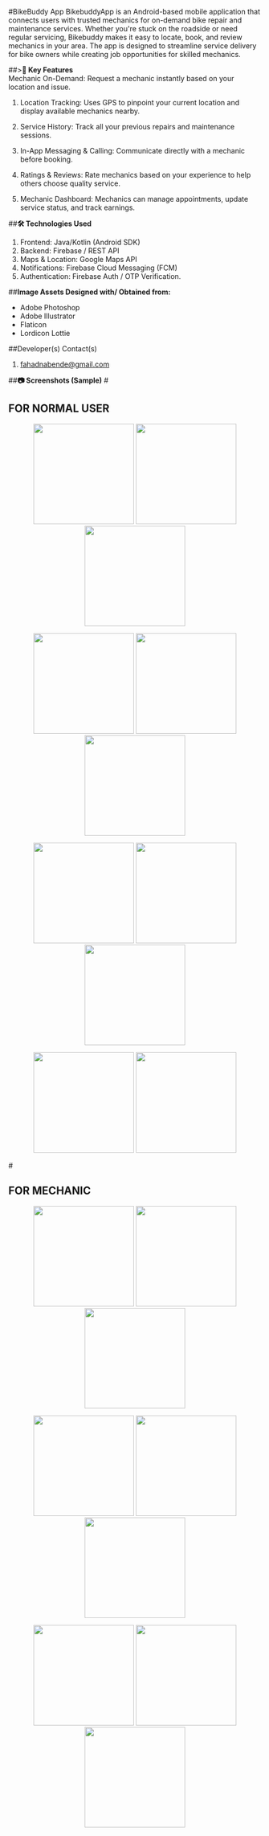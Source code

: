 #BikeBuddy App
BikebuddyApp is an Android-based mobile application that connects users with trusted mechanics for on-demand bike repair and maintenance services. Whether you're stuck on the roadside or need regular servicing, Bikebuddy makes it easy to locate, book, and review mechanics in your area. The app is designed to streamline service delivery for bike owners while creating job opportunities for skilled mechanics.<br>


##>**🚀 Key Features** <br>
Mechanic On-Demand: Request a mechanic instantly based on your location and issue.

  1. Location Tracking: Uses GPS to pinpoint your current location and display available mechanics nearby.

  2. Service History: Track all your previous repairs and maintenance sessions.

  3. In-App Messaging & Calling: Communicate directly with a mechanic before booking.

  4. Ratings & Reviews: Rate mechanics based on your experience to help others choose quality service.
  5.  Mechanic Dashboard: Mechanics can manage appointments, update service status, and track earnings.

##**🛠️ Technologies Used**
  1. Frontend: Java/Kotlin (Android SDK)
  2. Backend: Firebase / REST API
  3. Maps & Location: Google Maps API
  4. Notifications: Firebase Cloud Messaging (FCM)
  5. Authentication: Firebase Auth / OTP Verification.

##**Image Assets Designed with/ Obtained from:**
  * Adobe Photoshop
  * Adobe Illustrator
  * Flaticon
  * Lordicon Lottie

##Developer(s) Contact(s)
1. fahadnabende@gmail.com

##**📷 Screenshots (Sample)**
#<H2>FOR NORMAL USER</H2>

<p align="center">
  <img src="https://github.com/user-attachments/assets/e4ac1cfa-3b23-4953-a4b2-4cb823851647" width="200"/>
  <img src="https://github.com/user-attachments/assets/0c19ab72-0b6d-4197-8d2e-6b3584b6c6ef" width="200"/>
  <img src="https://github.com/user-attachments/assets/fd7ee3e3-87ca-422f-aab5-db25c5d95276" width="200"/>
</p>
<p align="center">
  <img src="https://github.com/user-attachments/assets/896638f3-273c-4d53-8eae-2e16edae9cc5" width="200"/>
  <img src="https://github.com/user-attachments/assets/237cfdc7-461b-48b8-91b7-70549e2e3acd" width="200"/>
  <img src="https://github.com/user-attachments/assets/aeb909e9-7289-45f6-af22-7991c0f8f7cf" width="200"/>
</p>
<p align="center">
  <img src="https://github.com/user-attachments/assets/6bb68f59-b375-4b04-b311-ca3d15c73a92" width="200"/>
  <img src="https://github.com/user-attachments/assets/3e79cc8d-9e52-45e7-841e-2d951cfad4d2" width="200"/>
  <img src="https://github.com/user-attachments/assets/f17e5d69-a11d-4db2-b8d3-701561134ab8" width="200"/>
</p>
<p align="center">
  <img src="https://github.com/user-attachments/assets/e9794314-e6f6-4f26-9745-0788e94d8383" width="200"/>
  <img src="https://github.com/user-attachments/assets/dd03eab4-5dc4-449f-8a76-d62cd13b4754" width="200"/>
</p>

#<H2>FOR MECHANIC</H2>
<p align="center">
  <img src="https://github.com/user-attachments/assets/19ae9487-1799-4cf2-bea4-06908074691f" width="200"/>
  <img src="https://github.com/user-attachments/assets/ac79b7bf-cfd0-4274-a4dc-662ecb6e2c6a" width="200"/>
  <img src="https://github.com/user-attachments/assets/28aadfbd-9f37-4730-aa4e-0cc2cc9a1da0" width="200"/>
</p>

<p align="center">
  <img src="https://github.com/user-attachments/assets/7c692f0e-a5a2-4b90-9866-8f881196ea54" width="200"/>
  <img src="https://github.com/user-attachments/assets/5b254603-f090-4ac1-bf1e-b5eefc185558" width="200"/>
  <img src="https://github.com/user-attachments/assets/8e48b7cd-3bde-4b0d-bd71-63d7aa792d20" width="200"/>
</p>

<p align="center">
  <img src="https://github.com/user-attachments/assets/7c692f0e-a5a2-4b90-9866-8f881196ea54" width="200"/>
  <img src="https://github.com/user-attachments/assets/605f87b5-ab0b-4fd3-a732-faca0d51b487" width="200"/>
  <img src="https://github.com/user-attachments/assets/472800c1-ad65-4e1c-85c4-085f48013de8" width="200"/>
</p>



